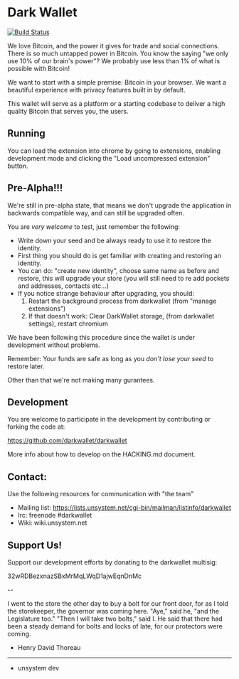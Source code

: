 Dark Wallet
==========

[![Build Status](https://drone.io/github.com/darkwallet/darkwallet/status.png)](https://drone.io/github.com/darkwallet/darkwallet/latest)

We love Bitcoin, and the power it gives for trade and social connections. There is so much untapped power in Bitcoin. You know the saying "we only use 10% of our brain's power"? We probably use less than 1% of what is possible with Bitcoin!

We want to start with a simple premise: Bitcoin in your browser. We want a beautiful experience with privacy features built in by default.

This wallet will serve as a platform or a starting codebase to deliver a high quality Bitcoin that serves you, the users.

Running
-----------

You can load the extension into chrome by going to extensions, enabling development mode and clicking the "Load uncompressed extension" button.

Pre-Alpha!!!
-----------
We're still in pre-alpha state, that means we don't upgrade the application in backwards compatible way, and can still be upgraded often.

You are *very welcome* to test, just remember the following:
 * Write down your seed and be always ready to use it to restore the identity.
 * First thing you should do is get familiar with creating and restoring an identity.
 * You can do: "create new identity", choose same name as before and restore, this will upgrade your store (you will still need to re add pockets and addresses, contacts etc...)
 * If you notice strange behaviour after upgrading, you should:
    1. Restart the background process from darkwallet (from "manage extensions")
    2. If that doesn't work: Clear DarkWallet storage, (from darkwallet settings), restart chromium

We have been following this procedure since the wallet is under development without problems.

Remember: Your funds are safe as long as you *don't lose your seed* to restore later.

Other than that we're not making many gurantees.


Development
-----------
You are welcome to participate in the development by contributing or forking the code at:

https://github.com/darkwallet/darkwallet

More info about how to develop on the HACKING.md document.

Contact:
-----------

Use the following resources for communication with "the team"

* Mailing list: https://lists.unsystem.net/cgi-bin/mailman/listinfo/darkwallet
* Irc: freenode #darkwallet
* Wiki: wiki.unsystem.net

Support Us!
------------

Support our development efforts by donating to the darkwallet multisig:

 32wRDBezxnazSBxMrMqLWqD1ajwEqnDnMc

--

I went to the store the other day to buy a bolt for our front door, for as I told the storekeeper, the governor was coming here. "Aye," said he, "and the Legislature too." "Then I will take two bolts," said I. He said that there had been a steady demand for bolts and locks of late, for our protectors were coming.

 - Henry David Thoreau

- - -

- unsystem dev
